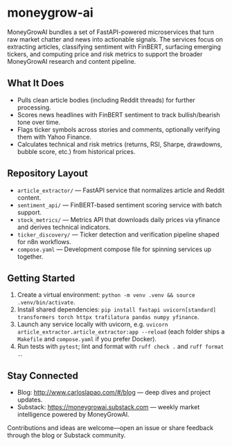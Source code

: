 # moneygrow-ai

MoneyGrowAI bundles a set of FastAPI-powered microservices that turn raw market chatter and news into actionable signals. The services focus on extracting articles, classifying sentiment with FinBERT, surfacing emerging tickers, and computing price and risk metrics to support the broader MoneyGrowAI research and content pipeline.

## What It Does
- Pulls clean article bodies (including Reddit threads) for further processing.
- Scores news headlines with FinBERT sentiment to track bullish/bearish tone over time.
- Flags ticker symbols across stories and comments, optionally verifying them with Yahoo Finance.
- Calculates technical and risk metrics (returns, RSI, Sharpe, drawdowns, bubble score, etc.) from historical prices.

## Repository Layout
- `article_extractor/` — FastAPI service that normalizes article and Reddit content.
- `sentiment_api/` — FinBERT-based sentiment scoring service with batch support.
- `stock_metrics/` — Metrics API that downloads daily prices via yfinance and derives technical indicators.
- `ticker_discovery/` — Ticker detection and verification pipeline shaped for n8n workflows.
- `compose.yaml` — Development compose file for spinning services up together.

## Getting Started
1. Create a virtual environment: `python -m venv .venv && source .venv/bin/activate`.
2. Install shared dependencies: `pip install fastapi uvicorn[standard] transformers torch httpx trafilatura pandas numpy yfinance`.
3. Launch any service locally with uvicorn, e.g. `uvicorn article_extractor.article_extractor:app --reload` (each folder ships a `Makefile` and `compose.yaml` if you prefer Docker).
4. Run tests with `pytest`; lint and format with `ruff check .` and `ruff format .`.

## Stay Connected
- Blog: http://www.carloslapao.com/#/blog — deep dives and project updates.
- Substack: https://moneygrowai.substack.com — weekly market intelligence powered by MoneyGrowAI.

Contributions and ideas are welcome—open an issue or share feedback through the blog or Substack community.
